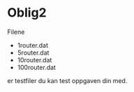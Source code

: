 # Oblig2

Filene

* 1router.dat
* 5router.dat
* 10router.dat
* 100router.dat

er testfiler du kan test oppgaven din med.


